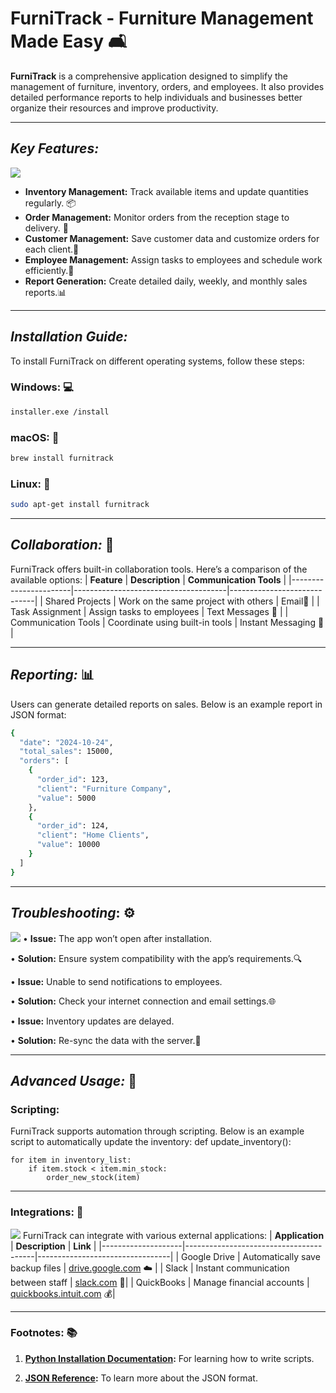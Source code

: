 # ****FurniTrack - Furniture Management Made Easy** 🛋️**

**FurniTrack** is a comprehensive application designed to simplify the management of furniture, inventory, orders, and employees. It also provides detailed performance reports to help individuals and businesses better organize their resources and improve productivity.

---

## ***Key Features:***

           
![](https://encrypted-tbn3.gstatic.com/images?q=tbn:ANd9GcQc594g8OGyHNazlXSqKsM9_Au3QcW-wbEEgAOc0rhZqpSLGkPL)
- **Inventory Management:** Track available items and update quantities regularly. 📦
- **Order Management:** Monitor orders from the reception stage to delivery. 📅
- **Customer Management:** Save customer data and customize orders for each client.👥
- **Employee Management:** Assign tasks to employees and schedule work efficiently.👔
- **Report Generation:** Create detailed daily, weekly, and monthly sales reports.📊

---

## ***Installation Guide:***

To install FurniTrack on different operating systems, follow these steps:

### **Windows: 💻**
```bash
installer.exe /install
```

### **macOS: 🍎**
```bash
brew install furnitrack
```
### **Linux: 🐧**

```bash
sudo apt-get install furnitrack
```

---

## ***Collaboration:* 🤝**

  

FurniTrack offers built-in collaboration tools. Here’s a comparison of the available options:
| **Feature**            | **Description**                      | **Communication Tools**     |
|-----------------------|--------------------------------------|-----------------------------|
| Shared Projects       | Work on the same project with others | Email📧                       |
| Task Assignment       | Assign tasks to employees            | Text Messages  📱              |
| Communication Tools   | Coordinate using built-in tools      | Instant Messaging  💬            |

---

## ***Reporting:*** 📊

  

Users can generate detailed reports on sales. Below is an example report in JSON format:
```bash
{
  "date": "2024-10-24",
  "total_sales": 15000,
  "orders": [
    {
      "order_id": 123,
      "client": "Furniture Company",
      "value": 5000
    },
    {
      "order_id": 124,
      "client": "Home Clients",
      "value": 10000
    }
  ]
}
```
---
## ***Troubleshooting*:** ⚙️

  
![](https://encrypted-tbn2.gstatic.com/images?q=tbn:ANd9GcT30bJ970J60CDsRMBlvrPqG8sc5Jgb9FO0jXdqyH6HrY-oJorm)
•  **Issue:** The app won’t open after installation.

•  **Solution:** Ensure system compatibility with the app’s requirements.🔍

•  **Issue:** Unable to send notifications to employees.

•  **Solution:** Check your internet connection and email settings.🌐

•  **Issue:** Inventory updates are delayed.

•  **Solution:** Re-sync the data with the server.🔄

  ---

## ***Advanced Usage:*** 🚀

### **Scripting:**

  

FurniTrack supports automation through scripting. Below is an example script to automatically update the inventory:
def update_inventory():

    for item in inventory_list:
        if item.stock < item.min_stock:
            order_new_stock(item)

---
            
### **Integrations:** 🔗

  
![](https://encrypted-tbn3.gstatic.com/images?q=tbn:ANd9GcQO0FtAICs3YFPESKAHTD2sTfT2cl36TD-Gvt0h7zCZ3kPkLvei)
FurniTrack can integrate with various external applications:
| **Application**    | **Description**                        | **Link**                        |
|--------------------|----------------------------------------|---------------------------------|
| Google Drive       | Automatically save backup files       | [drive.google.com](https://drive.google.com) ☁️      |
| Slack              | Instant communication between staff    | [slack.com](https://slack.com) 💬|
| QuickBooks         | Manage financial accounts              | [quickbooks.intuit.com](https://quickbooks.intuit.com) 💰|

---
### **Footnotes:** 📚

  

1.  [**Python Installation Documentation**](https://www.python.org/doc/)**:** For learning how to write scripts.

2.  [**JSON Reference**](https://www.json.org/)**:** To learn more about the JSON format.


<!--stackedit_data:
eyJoaXN0b3J5IjpbNjEzNjExNTYsLTE1NjcwNjIxNjhdfQ==
-->